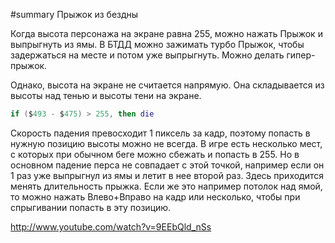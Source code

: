 #summary Прыжок из бездны

Когда высота персонажа на экране равна 255, можно нажать Прыжок и выпрыгнуть из ямы. В БТДД можно зажимать турбо Прыжок, чтобы задержаться на месте и потом уже выпрыгнуть. Можно делать гипер-прыжок.

Однако, высота на экране не считается напрямую. Она складывается из высоты над тенью и высоты тени на экране.
```lua
if ($493 - $475) > 255, then die
```

Скорость падения превосходит 1 пиксель за кадр, поэтому попасть в нужную позицию высоты можно не всегда. В игре есть несколько мест, с которых при обычном беге можно сбежать и попасть в 255. Но в основном падение перса не совпадает с этой точкой, например если он 1 раз уже выпрыгнул из ямы и летит в нее второй раз. Здесь приходится менять длительность прыжка. Если же это например потолок над ямой, то можно нажать Влево+Вправо на кадр или несколько, чтобы при спрыгивании попасть в эту позицию.

http://www.youtube.com/watch?v=9EEbQld_nSs
